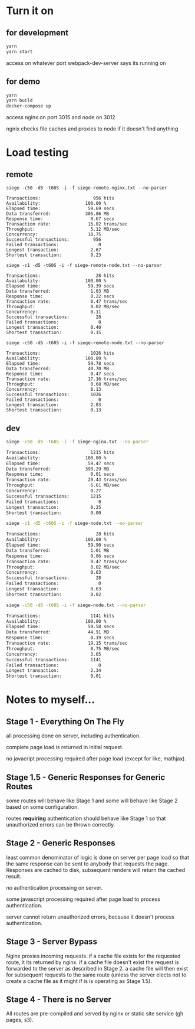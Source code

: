 # Turn it on

## for development

```bash
yarn
yarn start
```

access on whatever port webpack-dev-server says its running on

## for demo

```bash
yarn
yarn build
docker-compose up
```

access nginx on port 3015 and node on 3012

ngnix checks file caches and proxies to node if it doesn't find anything

# Load testing

## remote

```
siege -c50 -d5 -t60S -i -f siege-remote-nginx.txt --no-parser

Transactions:                    956 hits
Availability:                 100.00 %
Elapsed time:                  59.69 secs
Data transferred:             305.86 MB
Response time:                  0.67 secs
Transaction rate:              16.02 trans/sec
Throughput:                     5.12 MB/sec
Concurrency:                   10.75
Successful transactions:         956
Failed transactions:               0
Longest transaction:            2.67
Shortest transaction:           0.23
```

```
siege -c1 -d5 -t60S -i -f siege-remote-node.txt --no-parser

Transactions:                     28 hits
Availability:                 100.00 %
Elapsed time:                  59.39 secs
Data transferred:               1.03 MB
Response time:                  0.22 secs
Transaction rate:               0.47 trans/sec
Throughput:                     0.02 MB/sec
Concurrency:                    0.11
Successful transactions:          28
Failed transactions:               0
Longest transaction:            0.40
Shortest transaction:           0.15

siege -c50 -d5 -t60S -i -f siege-remote-node.txt --no-parser

Transactions:                   1026 hits
Availability:                 100.00 %
Elapsed time:                  59.78 secs
Data transferred:              40.70 MB
Response time:                  0.47 secs
Transaction rate:              17.16 trans/sec
Throughput:                     0.68 MB/sec
Concurrency:                    8.13
Successful transactions:        1026
Failed transactions:               0
Longest transaction:            2.83
Shortest transaction:           0.13
```

## dev

```bash
siege -c50 -d5 -t60S -i -f siege-nginx.txt --no-parser

Transactions:                   1215 hits
Availability:                 100.00 %
Elapsed time:                  59.47 secs
Data transferred:             393.29 MB
Response time:                  0.01 secs
Transaction rate:              20.43 trans/sec
Throughput:                     6.61 MB/sec
Concurrency:                    0.27
Successful transactions:        1215
Failed transactions:               0
Longest transaction:            0.25
Shortest transaction:           0.00
```

```bash
siege -c1 -d5 -t60S -i -f siege-node.txt --no-parser

Transactions:                     28 hits
Availability:                 100.00 %
Elapsed time:                  59.90 secs
Data transferred:               1.01 MB
Response time:                  0.06 secs
Transaction rate:               0.47 trans/sec
Throughput:                     0.02 MB/sec
Concurrency:                    0.03
Successful transactions:          28
Failed transactions:               0
Longest transaction:            0.63
Shortest transaction:           0.02

siege -c50 -d5 -t60S -i -f siege-node.txt --no-parser

Transactions:                   1141 hits
Availability:                 100.00 %
Elapsed time:                  59.58 secs
Data transferred:              44.91 MB
Response time:                  0.19 secs
Transaction rate:              19.15 trans/sec
Throughput:                     0.75 MB/sec
Concurrency:                    3.65
Successful transactions:        1141
Failed transactions:               0
Longest transaction:            2.34
Shortest transaction:           0.01
```

# Notes to myself...

## Stage 1 - Everything On The Fly

all processing done on server, including authentication.

complete page load is returned in initial request.

no javacript processing required after page load (except for like, mathjax).

## Stage 1.5 - Generic Responses for Generic Routes

some routes will behave like Stage 1 and some will behave like Stage 2
based on some configuration.

routes **requiring** authentication should behave like Stage 1 so that
unauthorized errors can be thrown correctly.

## Stage 2 - Generic Responses

least common denominator of logic is done on server per page load so that
the same response can be sent to anybody that requests the page. Responses
are cached to disk, subsequent renders will return the cached result.

no authentication processing on server.

some javascript processing required after page load to process
authentication.

server cannot return unauthorized errors, because it doesn't process
authentication.

## Stage 3 - Server Bypass

Nginx proxies incoming requests. if a cache file exists for the requested
route, it its returned by nginx. if a cache file doesn't exist
the request is forwarded to the server as described in Stage 2. a cache
file will then exist for subsequent requests to the same route (unless
the server elects not to create a cache file as it might if is is operating
as Stage 1.5).

## Stage 4 - There is no Server

All routes are pre-compiled and served by nginx or static site service (gh pages, s3).
